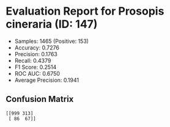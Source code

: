 # Evaluation Report for Prosopis cineraria (ID: 147)
- Samples: 1465 (Positive: 153)
- Accuracy: 0.7276
- Precision: 0.1763
- Recall: 0.4379
- F1 Score: 0.2514
- ROC AUC: 0.6750
- Average Precision: 0.1941

## Confusion Matrix
```
[[999 313]
 [ 86  67]]
```